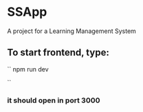 # SSApp
A project for a Learning Management System

## To start frontend, type:

``
npm run dev

``
 ### it should open in port 3000
